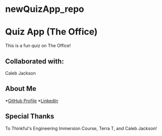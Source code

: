 # newQuizApp_repo
# Quiz App (The Office)

This is a fun quiz on The Office!

## Collaborated with:

Caleb Jackson

## About Me

*[GitHub Profile](https://github.com/Mark-The-Dev)
*[LinkedIn](https://www.linkedin.com/in/mark-marcello-8896481b1)

## Special Thanks

To Thinkful's Engineering Immersion Course, Terra T, and Caleb Jackson!
